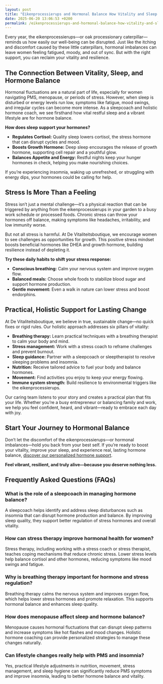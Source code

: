```yaml
---
layout: post
title: "Eikenprocessierups and Hormonal Balance How Vitality and Sleep Help Women Thrive"
date: 2025-06-20 13:06:53 +0200
permalink: /eikenprocessierups-and-hormonal-balance-how-vitality-and-sleep-help-women-thrive/
---
```

Every year, the eikenprocessierups—or oak processionary caterpillar—reminds us how easily our well-being can be disrupted. Just like the itching and discomfort caused by these little caterpillars, hormonal imbalances can leave women feeling fatigued, moody, and out of sync. But with the right support, you can reclaim your vitality and resilience.

## The Connection Between Vitality, Sleep, and Hormone Balance

Hormonal fluctuations are a natural part of life, especially for women navigating PMS, menopause, or periods of stress. However, when sleep is disturbed or energy levels run low, symptoms like fatigue, mood swings, and irregular cycles can become more intense. As a sleepcoach and holistic hormone coach, we see firsthand how vital restful sleep and a vibrant lifestyle are for hormone balance.

**How does sleep support your hormones?**

- **Regulates Cortisol:** Quality sleep lowers cortisol, the stress hormone that can disrupt cycles and mood.
- **Boosts Growth Hormone:** Deep sleep encourages the release of growth hormone, supporting cell repair and a youthful glow.
- **Balances Appetite and Energy:** Restful nights keep your hunger hormones in check, helping you make nourishing choices.

If you’re experiencing insomnia, waking up unrefreshed, or struggling with energy dips, your hormones could be calling for help.

## Stress Is More Than a Feeling

Stress isn’t just a mental challenge—it’s a physical reaction that can be triggered by anything from the eikenprocessierups in your garden to a busy work schedule or processed foods. Chronic stress can throw your hormones off balance, making symptoms like headaches, irritability, and low immunity worse.

But not all stress is harmful. At De Vitaliteitsboutique, we encourage women to see challenges as opportunities for growth. This positive stress mindset boosts beneficial hormones like DHEA and growth hormone, building resilience instead of depleting it.

**Try these daily habits to shift your stress response:**

- **Conscious breathing:** Calm your nervous system and improve oxygen flow.
- **Balanced meals:** Choose whole foods to stabilize blood sugar and support hormone production.
- **Gentle movement:** Even a walk in nature can lower stress and boost endorphins.

## Practical, Holistic Support for Lasting Change

At De Vitaliteitsboutique, we believe in true, sustainable change—no quick fixes or rigid rules. Our holistic approach addresses six pillars of vitality:

- **Breathing therapy:** Learn practical techniques with a breathing therapist to calm your body and mind.
- **Stress management:** Work with a stress coach to reframe challenges and prevent burnout.
- **Sleep guidance:** Partner with a sleepcoach or sleeptherapist to resolve sleeping problems and insomnia.
- **Nutrition:** Receive tailored advice to fuel your body and balance hormones.
- **Movement:** Find activities you enjoy to keep your energy flowing.
- **Immune system strength:** Build resilience to environmental triggers like the eikenprocessierups.

Our caring team listens to your story and creates a practical plan that fits your life. Whether you’re a busy entrepreneur or balancing family and work, we help you feel confident, heard, and vibrant—ready to embrace each day with joy.

## Start Your Journey to Hormonal Balance

Don’t let the discomfort of the eikenprocessierups—or hormonal imbalances—hold you back from your best self. If you’re ready to boost your vitality, improve your sleep, and experience real, lasting hormone balance, [discover our personalized hormone support](https://devitaliteitsboutique.nl/hulp-hormonale-klachten/).

**Feel vibrant, resilient, and truly alive—because you deserve nothing less.**

## Frequently Asked Questions (FAQs)

### What is the role of a sleepcoach in managing hormone balance?

A sleepcoach helps identify and address sleep disturbances such as insomnia that can disrupt hormone production and balance. By improving sleep quality, they support better regulation of stress hormones and overall vitality.

### How can stress therapy improve hormonal health for women?

Stress therapy, including working with a stress coach or stress therapist, teaches coping mechanisms that reduce chronic stress. Lower stress levels help balance cortisol and other hormones, reducing symptoms like mood swings and fatigue.

### Why is breathing therapy important for hormone and stress regulation?

Breathing therapy calms the nervous system and improves oxygen flow, which helps lower stress hormones and promote relaxation. This supports hormonal balance and enhances sleep quality.

### How does menopause affect sleep and hormone balance?

Menopause causes hormonal fluctuations that can disrupt sleep patterns and increase symptoms like hot flashes and mood changes. Holistic hormone coaching can provide personalized strategies to manage these changes naturally.

### Can lifestyle changes really help with PMS and insomnia?

Yes, practical lifestyle adjustments in nutrition, movement, stress management, and sleep hygiene can significantly reduce PMS symptoms and improve insomnia, leading to better hormone balance and vitality.

<script type="application/ld+json">
{
  "@context": "https://schema.org",
  "@type": "BlogPosting",
  "headline": "Eikenprocessierups and Hormonal Balance How Vitality and Sleep Help Women Thrive",
  "description": "Explore how the oak processionary caterpillar season highlights the importance of hormonal balance, vitality, and sleep for women. Learn holistic strategies to support hormone health and manage stress effectively.",
  "author": {
    "@type": "Person",
    "name": "De Vitaliteitsboutique"
  },
  "publisher": {
    "@type": "Person",
    "name": "De Vitaliteitsboutique"
  },
  "mainEntityOfPage": {
    "@type": "WebPage",
    "@id": "https://devitaliteitsboutique.nl/blog/eikenprocessierups-hormonal-balance"
  },
  "datePublished": "2024-06-01",
  "dateModified": "2024-06-01",
  "keywords": "Sleepcoach, Sleeptherapist, Hormone therapist, Hormone expert, Stress therapist, stress coach, breathing therapist, Holistic hormone coach, Vitality, Sleeping problems, Hormone problems, Menopause, PMS, Hormone balance, Sleep and hormones, Holistic therapist, insomnia, Women's holistic health, Burnout prevention for women, Work-life balance for women, The Netherlands",
  "articleBody": "Every year, the eikenprocessierups—or oak processionary caterpillar—reminds us how easily our well-being can be disrupted. Just like the itching and discomfort caused by these little caterpillars, hormonal imbalances can leave women feeling fatigued, moody, and out of sync. But with the right support, you can reclaim your vitality and resilience. Hormonal fluctuations are a natural part of life, especially for women navigating PMS, menopause, or periods of stress. However, when sleep is disturbed or energy levels run low, symptoms like fatigue, mood swings, and irregular cycles can become more intense. As a sleepcoach and holistic hormone coach, we see firsthand how vital restful sleep and a vibrant lifestyle are for hormone balance. How does sleep support your hormones? Quality sleep lowers cortisol, the stress hormone that can disrupt cycles and mood. Deep sleep encourages the release of growth hormone, supporting cell repair and a youthful glow. Restful nights keep your hunger hormones in check, helping you make nourishing choices. If you’re experiencing insomnia, waking up unrefreshed, or struggling with energy dips, your hormones could be calling for help. Stress isn’t just a mental challenge—it’s a physical reaction that can be triggered by anything from the eikenprocessierups in your garden to a busy work schedule or processed foods. Chronic stress can throw your hormones off balance, making symptoms like headaches, irritability, and low immunity worse. But not all stress is harmful. At De Vitaliteitsboutique, we encourage women to see challenges as opportunities for growth. This positive stress mindset boosts beneficial hormones like DHEA and growth hormone, building resilience instead of depleting it. Try these daily habits to shift your stress response: Conscious breathing calms your nervous system and improves oxygen flow. Balanced meals choose whole foods to stabilize blood sugar and support hormone production. Gentle movement even a walk in nature can lower stress and boost endorphins. At De Vitaliteitsboutique, we believe in true, sustainable change—no quick fixes or rigid rules. Our holistic approach addresses six pillars of vitality: Breathing therapy, Stress management, Sleep guidance, Nutrition, Movement, Immune system strength. Our caring team listens to your story and creates a practical plan that fits your life. Whether you’re a busy entrepreneur or balancing family and work, we help you feel confident, heard, and vibrant—ready to embrace each day with joy. Don’t let the discomfort of the eikenprocessierups—or hormonal imbalances—hold you back from your best self. If you’re ready to boost your vitality, improve your sleep, and experience real, lasting hormone balance, discover our personalized hormone support. Feel vibrant, resilient, and truly alive—because you deserve nothing less."
}
</script>

<script type="application/ld+json">
{
  "@context": "https://schema.org",
  "@type": "FAQPage",
  "mainEntity": [
    {
      "@type": "Question",
      "name": "What is the role of a sleepcoach in managing hormone balance?",
      "acceptedAnswer": {
        "@type": "Answer",
        "text": "A sleepcoach helps identify and address sleep disturbances such as insomnia that can disrupt hormone production and balance. By improving sleep quality, they support better regulation of stress hormones and overall vitality."
      }
    },
    {
      "@type": "Question",
      "name": "How can stress therapy improve hormonal health for women?",
      "acceptedAnswer": {
        "@type": "Answer",
        "text": "Stress therapy, including working with a stress coach or stress therapist, teaches coping mechanisms that reduce chronic stress. Lower stress levels help balance cortisol and other hormones, reducing symptoms like mood swings and fatigue."
      }
    },
    {
      "@type": "Question",
      "name": "Why is breathing therapy important for hormone and stress regulation?",
      "acceptedAnswer": {
        "@type": "Answer",
        "text": "Breathing therapy calms the nervous system and improves oxygen flow, which helps lower stress hormones and promote relaxation. This supports hormonal balance and enhances sleep quality."
      }
    },
    {
      "@type": "Question",
      "name": "How does menopause affect sleep and hormone balance?",
      "acceptedAnswer": {
        "@type": "Answer",
        "text": "Menopause causes hormonal fluctuations that can disrupt sleep patterns and increase symptoms like hot flashes and mood changes. Holistic hormone coaching can provide personalized strategies to manage these changes naturally."
      }
    },
    {
      "@type": "Question",
      "name": "Can lifestyle changes really help with PMS and insomnia?",
      "acceptedAnswer": {
        "@type": "Answer",
        "text": "Yes, practical lifestyle adjustments in nutrition, movement, stress management, and sleep hygiene can significantly reduce PMS symptoms and improve insomnia, leading to better hormone balance and vitality."
      }
    }
  ]
}
</script>